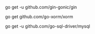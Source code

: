 go get -u github.com/gin-gonic/gin

go get github.com/go-xorm/xorm

go get -u github.com/go-sql-driver/mysql
